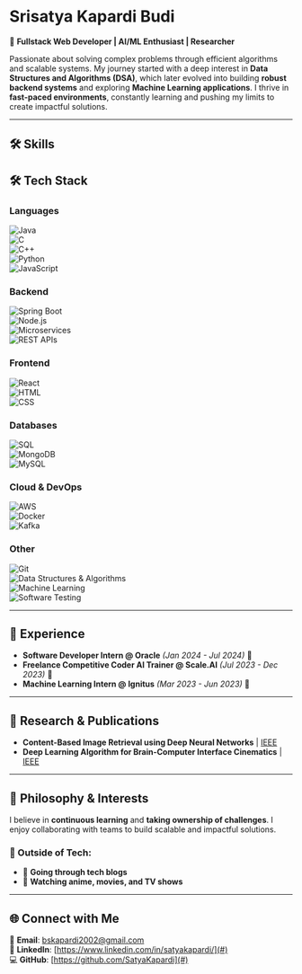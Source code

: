 # Srisatya Kapardi Budi  

🚀 **Fullstack Web Developer | AI/ML Enthusiast | Researcher**  

Passionate about solving complex problems through efficient algorithms and scalable systems. My journey started with a deep interest in **Data Structures and Algorithms (DSA)**, which later evolved into building **robust backend systems** and exploring **Machine Learning applications**. I thrive in **fast-paced environments**, constantly learning and pushing my limits to create impactful solutions.  

---

## 🛠️ Skills  

## 🛠️ Tech Stack  

### **Languages**  
![Java](https://img.shields.io/badge/Java-ED8B00?style=for-the-badge&logo=java&logoColor=white)  
![C](https://img.shields.io/badge/C-00599C?style=for-the-badge&logo=c&logoColor=white)  
![C++](https://img.shields.io/badge/C++-00599C?style=for-the-badge&logo=c%2b%2b&logoColor=white)  
![Python](https://img.shields.io/badge/Python-3776AB?style=for-the-badge&logo=python&logoColor=white)   
![JavaScript](https://img.shields.io/badge/JavaScript-F7DF1E?style=for-the-badge&logo=javascript&logoColor=black)  

### **Backend**  
![Spring Boot](https://img.shields.io/badge/Spring%20Boot-6DB33F?style=for-the-badge&logo=spring-boot&logoColor=white)  
![Node.js](https://img.shields.io/badge/Node.js-339933?style=for-the-badge&logo=node.js&logoColor=white)  
![Microservices](https://img.shields.io/badge/Microservices-FF5733?style=for-the-badge)   
![REST APIs](https://img.shields.io/badge/REST%20APIs-4A90E2?style=for-the-badge)  

### **Frontend**  
![React](https://img.shields.io/badge/React-61DAFB?style=for-the-badge&logo=react&logoColor=black)  
![HTML](https://img.shields.io/badge/HTML-E34F26?style=for-the-badge&logo=html5&logoColor=white)  
![CSS](https://img.shields.io/badge/CSS-1572B6?style=for-the-badge&logo=css3&logoColor=white)  

### **Databases**  
![SQL](https://img.shields.io/badge/SQL-4479A1?style=for-the-badge&logo=postgresql&logoColor=white)  
![MongoDB](https://img.shields.io/badge/MongoDB-47A248?style=for-the-badge&logo=mongodb&logoColor=white)  
![MySQL](https://img.shields.io/badge/MySQL-4479A1?style=for-the-badge&logo=mysql&logoColor=white)  

### **Cloud & DevOps**  
![AWS](https://img.shields.io/badge/AWS-FF9900?style=for-the-badge&logo=amazon-aws&logoColor=black)  
![Docker](https://img.shields.io/badge/Docker-2496ED?style=for-the-badge&logo=docker&logoColor=white)  
![Kafka](https://img.shields.io/badge/Kafka-231F20?style=for-the-badge&logo=apache-kafka&logoColor=white)  

### **Other**  
![Git](https://img.shields.io/badge/Git-F05032?style=for-the-badge&logo=git&logoColor=white)  
![Data Structures & Algorithms](https://img.shields.io/badge/DS%20%26%20Algorithms-4A90E2?style=for-the-badge)  
![Machine Learning](https://img.shields.io/badge/Machine%20Learning-FF6F00?style=for-the-badge&logo=tensorflow&logoColor=white)  
![Software Testing](https://img.shields.io/badge/Software%20Testing-9400D3?style=for-the-badge)  

---

## 💼 Experience  

- **Software Developer Intern @ Oracle** *(Jan 2024 - Jul 2024)* 🏢  
- **Freelance Competitive Coder AI Trainer @ Scale.AI** *(Jul 2023 - Dec 2023)* 🤖  
- **Machine Learning Intern @ Ignitus** *(Mar 2023 - Jun 2023)* 🧠  

---

## 🔬 Research & Publications  

- **Content-Based Image Retrieval using Deep Neural Networks** | [IEEE](#)  
- **Deep Learning Algorithm for Brain-Computer Interface Cinematics** | [IEEE](#)  

---

## 🌱 Philosophy & Interests  

I believe in **continuous learning** and **taking ownership of challenges**. I enjoy collaborating with teams to build scalable and impactful solutions.  

### 🎯 Outside of Tech:  
- 📖 **Going through tech blogs**  
- 🍿 **Watching anime, movies, and TV shows**  

---

## 🌐 Connect with Me  

📧 **Email**: bskapardi2002@gmail.com  
🔗 **LinkedIn**: [https://www.linkedin.com/in/satyakapardi/](#)  
💻 **GitHub**: [https://github.com/SatyaKapardi](#)  
